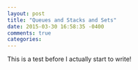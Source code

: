 ```yaml
---
layout: post
title: "Queues and Stacks and Sets"
date: 2015-03-30 16:58:35 -0400
comments: true
categories:
---
```


This is a test before I actually start to write!
